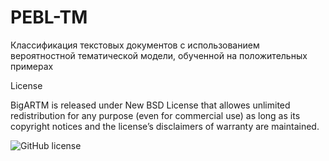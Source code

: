 # PEBL-TM
Классификация текстовых документов с использованием вероятностной тематической модели, обученной на положительных примерах




License

BigARTM is released under New BSD License that allowes unlimited redistribution for any purpose (even for commercial use) as long as its copyright notices and the license’s disclaimers of warranty are maintained.

<img src="https://camo.githubusercontent.com/d14700b6670c55e314ff159278e436141bd620da/68747470733a2f2f696d672e736869656c64732e696f2f62616467652f6c6963656e73652d4e65772532304253442d626c75652e737667" alt="GitHub license" data-canonical-src="https://img.shields.io/badge/license-New%20BSD-blue.svg" style="max-width:100%;">

